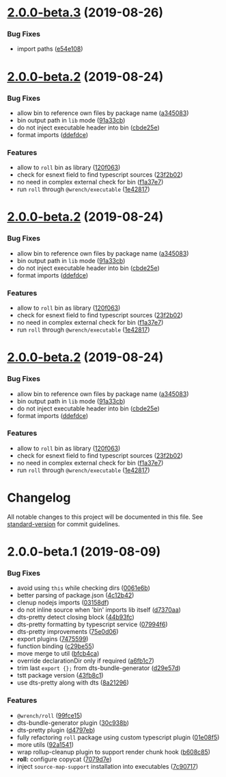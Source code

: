 # [2.0.0-beta.3](https://github.com/gavar/wrench/compare/v/roll/2.0.0-beta.2@beta...v/roll/2.0.0-beta.3@beta) (2019-08-26)


### Bug Fixes

* import paths ([e54e108](https://github.com/gavar/wrench/commit/e54e108))

# [2.0.0-beta.2](https://github.com/gavar/wrench/compare/v/roll/2.0.0-beta.1...v/roll/2.0.0-beta.2@beta) (2019-08-24)


### Bug Fixes

* allow bin to reference own files by package name ([a345083](https://github.com/gavar/wrench/commit/a345083))
* bin output path in `lib` mode ([91a33cb](https://github.com/gavar/wrench/commit/91a33cb))
* do not inject executable header into bin ([cbde25e](https://github.com/gavar/wrench/commit/cbde25e))
* format imports ([ddefdce](https://github.com/gavar/wrench/commit/ddefdce))


### Features

* allow to `roll` bin as library ([120f063](https://github.com/gavar/wrench/commit/120f063))
* check for esnext field to find typescript sources ([23f2b02](https://github.com/gavar/wrench/commit/23f2b02))
* no need in complex external check for bin ([f1a37e7](https://github.com/gavar/wrench/commit/f1a37e7))
* run `roll` through `@wrench/executable` ([1e42817](https://github.com/gavar/wrench/commit/1e42817))

# [2.0.0-beta.2](https://github.com/gavar/wrench/compare/v/roll/2.0.0-beta.1...v/roll/2.0.0-beta.2@beta) (2019-08-24)


### Bug Fixes

* allow bin to reference own files by package name ([a345083](https://github.com/gavar/wrench/commit/a345083))
* bin output path in `lib` mode ([91a33cb](https://github.com/gavar/wrench/commit/91a33cb))
* do not inject executable header into bin ([cbde25e](https://github.com/gavar/wrench/commit/cbde25e))
* format imports ([ddefdce](https://github.com/gavar/wrench/commit/ddefdce))


### Features

* allow to `roll` bin as library ([120f063](https://github.com/gavar/wrench/commit/120f063))
* check for esnext field to find typescript sources ([23f2b02](https://github.com/gavar/wrench/commit/23f2b02))
* no need in complex external check for bin ([f1a37e7](https://github.com/gavar/wrench/commit/f1a37e7))
* run `roll` through `@wrench/executable` ([1e42817](https://github.com/gavar/wrench/commit/1e42817))

# [2.0.0-beta.2](https://github.com/gavar/wrench/compare/v/roll/2.0.0-beta.1...v/roll/2.0.0-beta.2@beta) (2019-08-24)


### Bug Fixes

* allow bin to reference own files by package name ([a345083](https://github.com/gavar/wrench/commit/a345083))
* bin output path in `lib` mode ([91a33cb](https://github.com/gavar/wrench/commit/91a33cb))
* do not inject executable header into bin ([cbde25e](https://github.com/gavar/wrench/commit/cbde25e))
* format imports ([ddefdce](https://github.com/gavar/wrench/commit/ddefdce))


### Features

* allow to `roll` bin as library ([120f063](https://github.com/gavar/wrench/commit/120f063))
* check for esnext field to find typescript sources ([23f2b02](https://github.com/gavar/wrench/commit/23f2b02))
* no need in complex external check for bin ([f1a37e7](https://github.com/gavar/wrench/commit/f1a37e7))
* run `roll` through `@wrench/executable` ([1e42817](https://github.com/gavar/wrench/commit/1e42817))

# Changelog

All notable changes to this project will be documented in this file. See [standard-version](https://github.com/conventional-changelog/standard-version) for commit guidelines.

# 2.0.0-beta.1 (2019-08-09)


### Bug Fixes

* avoid using `this` while checking dirs ([0061e6b](https://github.com/gavar/wrench/commit/0061e6b))
* better parsing of package.json ([4c12b42](https://github.com/gavar/wrench/commit/4c12b42))
* clenup nodejs imports ([03158df](https://github.com/gavar/wrench/commit/03158df))
* do not inline source when 'bin' imports lib itself ([d7370aa](https://github.com/gavar/wrench/commit/d7370aa))
* dts-pretty detect closing block ([44b93fc](https://github.com/gavar/wrench/commit/44b93fc))
* dts-pretty formatting by typescript service ([07994f6](https://github.com/gavar/wrench/commit/07994f6))
* dts-pretty improvements ([75e0d06](https://github.com/gavar/wrench/commit/75e0d06))
* export plugins ([7475599](https://github.com/gavar/wrench/commit/7475599))
* function binding ([c29be55](https://github.com/gavar/wrench/commit/c29be55))
* move merge to util ([bfcb4ca](https://github.com/gavar/wrench/commit/bfcb4ca))
* override declarationDir only if required ([a6fb1c7](https://github.com/gavar/wrench/commit/a6fb1c7))
* trim last `export {};` from dts-bundle-generator ([d29e57d](https://github.com/gavar/wrench/commit/d29e57d))
* tstt package version ([43fb8c1](https://github.com/gavar/wrench/commit/43fb8c1))
* use dts-pretty along with dts ([8a21296](https://github.com/gavar/wrench/commit/8a21296))


### Features

* `@wrench/roll` ([99fce15](https://github.com/gavar/wrench/commit/99fce15))
* dts-bundle-generator plugin ([30c938b](https://github.com/gavar/wrench/commit/30c938b))
* dts-pretty plugin ([d4797eb](https://github.com/gavar/wrench/commit/d4797eb))
* fully refactoring `roll` package using custom typescript plugin ([01e08f5](https://github.com/gavar/wrench/commit/01e08f5))
* more utils ([92a1541](https://github.com/gavar/wrench/commit/92a1541))
* wrap rollup-cleanup plugin to support render chunk hook ([b608c85](https://github.com/gavar/wrench/commit/b608c85))
* **roll:** configure copycat ([7079d7e](https://github.com/gavar/wrench/commit/7079d7e))
* inject `source-map-support` installation into executables ([7c90717](https://github.com/gavar/wrench/commit/7c90717))
